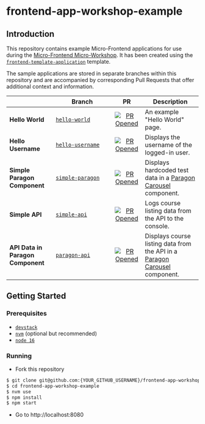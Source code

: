 # frontend-app-workshop-example

## Introduction

This repository contains example Micro-Frontend applications for use during the [Micro-Frontend Micro-Workshop](https://github.com/brian-smith-tcril/mfe-workshop-2023). It has been created using the [`frontend-template-application`](https://github.com/openedx/frontend-template-application) template.

The sample applications are stored in separate branches within this repository and are accompanied by corresponding Pull Requests that offer additional context and information.

| |     Branch     | PR | Description |
| - | - | :---: | - |
| **Hello World** | [`hello-world`](https://github.com/brian-smith-tcril/frontend-app-workshop-example/tree/hello-world) | [![PR Opened](https://cdn.jsdelivr.net/gh/Readme-Workflows/Readme-Icons@main/icons/octicons/PullRequestOpened.svg)](https://github.com/brian-smith-tcril/frontend-app-workshop-example/pull/1) | An example "Hello World" page. |
| **Hello Username**  | [`hello-username`](https://github.com/brian-smith-tcril/frontend-app-workshop-example/tree/hello-world) | [![PR Opened](https://cdn.jsdelivr.net/gh/Readme-Workflows/Readme-Icons@main/icons/octicons/PullRequestOpened.svg)](https://github.com/brian-smith-tcril/frontend-app-workshop-example/pull/1) | Displays the username of the logged-in user. |
| **Simple Paragon Component** | [`simple-paragon`](https://github.com/brian-smith-tcril/frontend-app-workshop-example/tree/hello-world) | [![PR Opened](https://cdn.jsdelivr.net/gh/Readme-Workflows/Readme-Icons@main/icons/octicons/PullRequestOpened.svg)](https://github.com/brian-smith-tcril/frontend-app-workshop-example/pull/1) | Displays hardcoded test data in a [Paragon Carousel](https://paragon-openedx.netlify.app/components/carousel/)  component. |
| **Simple API** | [`simple-api`](https://github.com/brian-smith-tcril/frontend-app-workshop-example/tree/hello-world) | [![PR Opened](https://cdn.jsdelivr.net/gh/Readme-Workflows/Readme-Icons@main/icons/octicons/PullRequestOpened.svg)](https://github.com/brian-smith-tcril/frontend-app-workshop-example/pull/1) | Logs course listing data from the API to the console. |
| **API Data in Paragon Component** | [`paragon-api`](https://github.com/brian-smith-tcril/frontend-app-workshop-example/tree/hello-world) | [![PR Opened](https://cdn.jsdelivr.net/gh/Readme-Workflows/Readme-Icons@main/icons/octicons/PullRequestOpened.svg)](https://github.com/brian-smith-tcril/frontend-app-workshop-example/pull/1) | Displays course listing data from the API in a [Paragon Carousel](https://paragon-openedx.netlify.app/components/carousel/)  component. |


## Getting Started

### Prerequisites

* [`devstack`](https://github.com/brian-smith-tcril/mfe-workshop-2023#setting-up-devstack)
* [`nvm`](https://github.com/nvm-sh/nvm) (optional but recommended)
* [`node 16`](https://nodejs.dev/en/)

### Running

* Fork this repository

```sh
$ git clone git@github.com:{YOUR_GITHUB_USERNAME}/frontend-app-workshop-example.git
$ cd frontend-app-workshop-example
$ nvm use
$ npm install
$ npm start
```

* Go to http://localhost:8080
